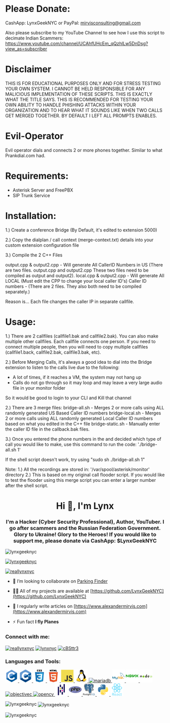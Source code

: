 Please Donate:
==============
CashApp: LynxGeekNYC or 
PayPal: mirvisconsulting@gmail.com

Also please subscribe to my YouTube Channel to see how I use this script to decimate Indian Scammers: https://www.youtube.com/channel/UCAhfUHcEm_qQzhlLw5DnDsg?view_as=subscriber

Disclaimer
==========
THIS IS FOR EDUCATIONAL PURPOSES ONLY AND FOR STRESS TESTING YOUR OWN SYSTEM. I CANNOT BE HELD RESPONSIBLE FOR ANY MALICIOUS IMPLEMENTATION OF THESE SCRIPTS. THIS IS EXACTLY WHAT THE TITLE SAYS. THIS IS RECOMMENDED FOR TESTING YOUR OWN ABILITY TO HANDLE PHISHING ATTACKS WITHIN YOUR ORGANIZATION AND TO HEAR WHAT IT SOUNDS LIKE WHEN TWO CALLS GET MERGED TOGETHER. BY DEFAULT I LEFT ALL PROMPTS ENABLES.

Evil-Operator
=============
Evil operator dials and connects 2 or more phones together. Similar to what Prankdial.com had.

Requirements:
=============
- Asterisk Server and FreePBX
- SIP Trunk Service

Installation:
=============
1.) Create a conference Bridge (By Default, it's edited to extension 5000)

2.) Copy the dialplan / call context (merge-context.txt) details into your custom extension configuration file

3.) Compile the 2 C++ Files

output.cpp & output2.cpp - Will generate All CallerID Numbers in US (There are two files. output.cpp and output2.cpp These two files need to be compiled as output and output2). 
local.cpp & output2.cpp - Will generate All LOCAL (Must edit the CPP to change your local caller ID's) Caller ID numbers - (There are 2 files. They also both need to be compiled separately.)

Reason is... Each file changes the caller IP in separate callfile.

Usage:
======
1.) There are 2 callfiles (callfile1.bak and callfile2.bak). You can also make multiple other callfiles. Each callfile connects one person. If you need to connect multiple people, then you will need to copy multiple callfiles (callfile1.back, callfile2.bak, callfile3.bak, etc).

2.) Before Merging Calls, it's always a good idea to dial into the Bridge extension to listen to the calls live due to the following:
- A lot of times, if it reaches a VM, the system may not hang up
- Calls do not go through so it may loop and may leave a very large audio file in your monitor folder

So it would be good to login to your CLI and Kill that channel

2.) There are 3 merge files:
bridge-all.sh - Merges 2 or more calls using ALL randomly generated US Based Caller ID numbers
bridge-local.sh - Merges 2 or more calls using ALL randomly generated Local Caller ID numbers based on what you edited in the C++ file
bridge-static.sh - Manually enter the caller ID file in the callback.bak files.

3.) Once you entered the phone numbers in the  and decided which type of call you would like to make, use this command to run the code:
'./bridge-all.sh 1'

If the shell script doesn't work, try using "sudo sh ./bridge-all.sh 1"

Note:
1.) All the recordings are stored in: '/var/spool/asterisk/monitor' directory
2.) This is based on my original call flooder script. If you would like to test the flooder using this merge script you can enter a larger number after the shell script.

<h1 align="center">Hi 👋, I'm Lynx</h1>
<h3 align="center">I'm a Hacker (Cyber Security Professional), Author, YouTuber. I go after scammers and the Russian Federation Government. Glory to Ukraine! Glory to the Heroes! If you would like to support me, please donate via CashApp: $LynxGeekNYC</h3>

<p align="left"> <img src="https://komarev.com/ghpvc/?username=lynxgeeknyc&label=Profile%20views&color=0e75b6&style=flat" alt="lynxgeeknyc" /> </p>

<p align="left"> <a href="https://github.com/ryo-ma/github-profile-trophy"><img src="https://github-profile-trophy.vercel.app/?username=lynxgeeknyc" alt="lynxgeeknyc" /></a> </p>

<p align="left"> <a href="https://twitter.com/reallynxnyc" target="blank"><img src="https://img.shields.io/twitter/follow/reallynxnyc?logo=twitter&style=for-the-badge" alt="reallynxnyc" /></a> </p>

- 👯 I’m looking to collaborate on [Parking Finder](https://github.com/LynxGeekNYC/Parking-Detector)

- 👨‍💻 All of my projects are available at [https://github.com/LynxGeekNYC](https://github.com/LynxGeekNYC)

- 📝 I regularly write articles on [https://www.alexandermirvis.com](https://www.alexandermirvis.com)

- ⚡ Fun fact **I fly Planes**

<h3 align="left">Connect with me:</h3>
<p align="left">
<a href="https://twitter.com/reallynxnyc" target="blank"><img align="center" src="https://raw.githubusercontent.com/rahuldkjain/github-profile-readme-generator/master/src/images/icons/Social/twitter.svg" alt="reallynxnyc" height="30" width="40" /></a>
<a href="https://www.youtube.com/c/lynxnyc" target="blank"><img align="center" src="https://raw.githubusercontent.com/rahuldkjain/github-profile-readme-generator/master/src/images/icons/Social/youtube.svg" alt="lynxnyc" height="30" width="40" /></a>
<a href="https://discord.gg/cBSttr3" target="blank"><img align="center" src="https://raw.githubusercontent.com/rahuldkjain/github-profile-readme-generator/master/src/images/icons/Social/discord.svg" alt="cBSttr3" height="30" width="40" /></a>
</p>

<h3 align="left">Languages and Tools:</h3>
<p align="left"> <a href="https://www.cprogramming.com/" target="_blank" rel="noreferrer"> <img src="https://raw.githubusercontent.com/devicons/devicon/master/icons/c/c-original.svg" alt="c" width="40" height="40"/> </a> <a href="https://www.w3schools.com/cpp/" target="_blank" rel="noreferrer"> <img src="https://raw.githubusercontent.com/devicons/devicon/master/icons/cplusplus/cplusplus-original.svg" alt="cplusplus" width="40" height="40"/> </a> <a href="https://www.w3schools.com/css/" target="_blank" rel="noreferrer"> <img src="https://raw.githubusercontent.com/devicons/devicon/master/icons/css3/css3-original-wordmark.svg" alt="css3" width="40" height="40"/> </a> <a href="https://www.w3.org/html/" target="_blank" rel="noreferrer"> <img src="https://raw.githubusercontent.com/devicons/devicon/master/icons/html5/html5-original-wordmark.svg" alt="html5" width="40" height="40"/> </a> <a href="https://developer.mozilla.org/en-US/docs/Web/JavaScript" target="_blank" rel="noreferrer"> <img src="https://raw.githubusercontent.com/devicons/devicon/master/icons/javascript/javascript-original.svg" alt="javascript" width="40" height="40"/> </a> <a href="https://www.linux.org/" target="_blank" rel="noreferrer"> <img src="https://raw.githubusercontent.com/devicons/devicon/master/icons/linux/linux-original.svg" alt="linux" width="40" height="40"/> </a> <a href="https://mariadb.org/" target="_blank" rel="noreferrer"> <img src="https://www.vectorlogo.zone/logos/mariadb/mariadb-icon.svg" alt="mariadb" width="40" height="40"/> </a> <a href="https://www.mysql.com/" target="_blank" rel="noreferrer"> <img src="https://raw.githubusercontent.com/devicons/devicon/master/icons/mysql/mysql-original-wordmark.svg" alt="mysql" width="40" height="40"/> </a> <a href="https://www.nginx.com" target="_blank" rel="noreferrer"> <img src="https://raw.githubusercontent.com/devicons/devicon/master/icons/nginx/nginx-original.svg" alt="nginx" width="40" height="40"/> </a> <a href="https://nodejs.org" target="_blank" rel="noreferrer"> <img src="https://raw.githubusercontent.com/devicons/devicon/master/icons/nodejs/nodejs-original-wordmark.svg" alt="nodejs" width="40" height="40"/> </a> <a href="https://developer.apple.com/library/archive/documentation/Cocoa/Conceptual/ProgrammingWithObjectiveC/Introduction/Introduction.html" target="_blank" rel="noreferrer"> <img src="https://www.vectorlogo.zone/logos/apple_objectivec/apple_objectivec-icon.svg" alt="objectivec" width="40" height="40"/> </a> <a href="https://opencv.org/" target="_blank" rel="noreferrer"> <img src="https://www.vectorlogo.zone/logos/opencv/opencv-icon.svg" alt="opencv" width="40" height="40"/> </a> <a href="https://pandas.pydata.org/" target="_blank" rel="noreferrer"> <img src="https://raw.githubusercontent.com/devicons/devicon/2ae2a900d2f041da66e950e4d48052658d850630/icons/pandas/pandas-original.svg" alt="pandas" width="40" height="40"/> </a> <a href="https://www.php.net" target="_blank" rel="noreferrer"> <img src="https://raw.githubusercontent.com/devicons/devicon/master/icons/php/php-original.svg" alt="php" width="40" height="40"/> </a> <a href="https://www.postgresql.org" target="_blank" rel="noreferrer"> <img src="https://raw.githubusercontent.com/devicons/devicon/master/icons/postgresql/postgresql-original-wordmark.svg" alt="postgresql" width="40" height="40"/> </a> <a href="https://www.python.org" target="_blank" rel="noreferrer"> <img src="https://raw.githubusercontent.com/devicons/devicon/master/icons/python/python-original.svg" alt="python" width="40" height="40"/> </a> <a href="https://reactjs.org/" target="_blank" rel="noreferrer"> <img src="https://raw.githubusercontent.com/devicons/devicon/master/icons/react/react-original-wordmark.svg" alt="react" width="40" height="40"/> </a> </p>

<p><img align="left" src="https://github-readme-stats.vercel.app/api/top-langs?username=lynxgeeknyc&show_icons=true&locale=en&layout=compact" alt="lynxgeeknyc" /></p>

<p>&nbsp;<img align="center" src="https://github-readme-stats.vercel.app/api?username=lynxgeeknyc&show_icons=true&locale=en" alt="lynxgeeknyc" /></p>

<p><img align="center" src="https://github-readme-streak-stats.herokuapp.com/?user=lynxgeeknyc&" alt="lynxgeeknyc" /></p>

